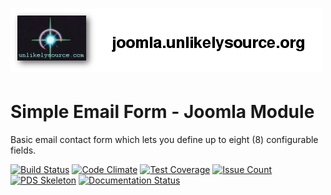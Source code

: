 # [![Simple Email Form Banner](docs/images/logo.png)](http://joomla.unlikelysource.org/)
# Simple Email Form - Joomla Module
Basic email contact form which lets you define up to eight (8) configurable fields.

[![Build Status](https://travis-ci.org/andrewscaya/mod_simpleemailform.svg?branch=master)](https://travis-ci.org/andrewscaya/mod_simpleemailform)
[![Code Climate](https://codeclimate.com/github/andrewscaya/mod_simpleemailform/badges/gpa.svg)](https://codeclimate.com/github/andrewscaya/mod_simpleemailform)
[![Test Coverage](https://codeclimate.com/github/andrewscaya/mod_simpleemailform/badges/coverage.svg)](https://codeclimate.com/github/andrewscaya/mod_simpleemailform)
[![Issue Count](https://codeclimate.com/github/andrewscaya/mod_simpleemailform/badges/issue_count.svg)](https://codeclimate.com/github/andrewscaya/mod_simpleemailform)
[![PDS Skeleton](https://img.shields.io/badge/pds-skeleton-blue.svg?style=flat-square)](https://github.com/php-pds/skeleton)
[![Documentation Status](https://readthedocs.org/projects/simple-email-form/badge/?version=stable)](http://simple-email-form.readthedocs.io/en/stable/?badge=stable)
